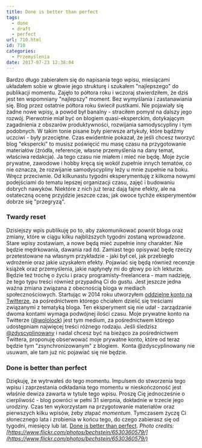 ```yaml
---
title: Done is better than perfect
tags:
  - done
  - draft
  - perfect
url: 710.html
id: 710
categories:
  - Przemyślenia
date: 2017-07-23 12:38:04
---
```


Bardzo długo zabierałem się do napisania tego wpisu, miesiącami układałem sobie w głowie jego strukturę i szukałem "najlepszego" do publikacji momentu. Zajęło to półtora roku i wczoraj stwierdziłem, że dziś jest ten wspomniany "najlepszy" moment. Bez wymyślania i zastanawiania się. Blog przez ostatnie półtora roku świecił pustkami. Nie pojawiały się żadne nowe wpisy, a powód był banalny - straciłem pomysł na dalszy jego rozwój. Pierwotnie miał być on blogiem quasi-eksperckim, dotykającym zagadnienia z obszarów produktywności, rozwijania samodyscypliny i tym podobnych. W takim tonie pisane były pierwsze artykuły, które bądźmy uczciwi - były przeciętne. Czas ewidentnie pokazał, że jeśli chcesz tworzyć blog "ekspercki" to musisz poświęcić mu masę czasu na przygotowanie materiałów (źródła, referencje, własne przemyślenia na dany temat, właściwa redakcja). Ja tego czasu nie miałem i mieć nie będę. Moje życie prywatne, zawodowe i hobby kręcą się wokół zupełnie innych tematów, co nie oznacza, że rozwijanie samodyscypliny leży u mnie zupełnie na boku. Wręcz przeciwnie. Od kilkunastu tygodni eksperymentuję z kilkoma nowymi podejściami do tematu lepszej organizacji czasu, zajęć i budowaniu dobrych nawyków. Niektóre z nich już teraz dają fajne efekty, ale na ostateczną ocenę przyjdzie jeszcze czas, jak owoce tychże eksperymentów dobrze się "przegryzą".

### Twardy reset

Dzisiejszy wpis publikuję po to, aby zakomunikować powrót bloga oraz zmiany, które w ciągu kilku najbliższych tygodni zostaną wprowadzone. Stare wpisy zostawiam, a nowe będą mieć zupełnie inny charakter. Nie będzie mędrkowania, dawania rad itd. Zamiast tego opisywać będę rzeczy przetestowane na własnym przykładzie - jaki był cel, jak przebiegło wdrożenie oraz jakie uzyskałem efekty. Pojawiać się będą również recenzje książek oraz przemyślenia, jakie napłynęły mi do głowy po ich lekturze. Będzie też trochę o życiu i pracy programisty-freelancera - mam nadzieję, że tego typu treści również przypadną Ci do gustu. Jest jeszcze jedna ważna zmiana związana z obecnością bloga w mediach społecznościowych. Startując w 2014 roku utworzyłem [oddzielne konto na Twitterze](https://twitter.com/zdyscyplinowany), za pośrednictwem którego chciałem dzielić się treściami związanymi z tematyką bloga. Ten eksperyment się nie udał - zarządzanie dwoma kontami wymaga podwójnej ilości czasu. Moje prywatne konto na Twitterze ([@wololock](https://twitter.com/wololock)) jest tym medium, za pośrednictwem którego udostępniam najwięcej treści różnego rodzaju. Jeśli śledzisz [@zdyscyplinowany](https://twitter.com/zdyscyplinowany) i nadal chcesz być na bieżąco za pośrednictwem Twittera, proponuję obserwować moje prywatne konto, które od teraz będzie tym "zsynchronizowanym" z blogiem.  Konta @zdyscyplinowany nie usuwam, ale tam już nic pojawiać się nie będzie.

### Done is better than perfect

Dziękuję, że wytrwałeś do tego momentu. Impulsem do stworzenia tego wpisu i zaprzestania odkładania tego momentu w nieskończoność jest właśnie dewiza zawarta w tytule tego wpisu. Proszę Cię jednocześnie o cierpliwość - blog powróci w pełni 31 sierpnia, dokładnie w trzecie jego urodziny. Czas ten wykorzystam na przygotowanie materiałów oraz pierwszych kilku wpisów, żeby złapać _momentum_. Tymczasem życzę Ci słonecznego lata i zrobienia w końcu tego, do czego zabierasz się od tygodni, miesięcy lub lat. [Done is better than perfect](http://www.manifestoproject.it/bre-pettis-and-kio-stark/). _Photo credits: [https://www.flickr.com/photos/bechstein/6530360579/](https://www.flickr.com/photos/bechstein/6530360579/)_